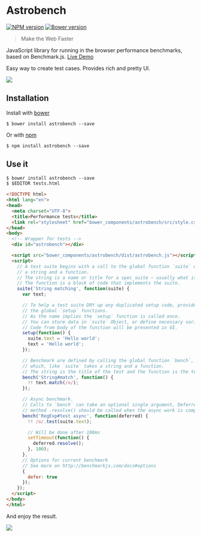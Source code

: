 # Astrobench

[![NPM version](https://badge.fury.io/js/astrobench.png)](http://badge.fury.io/js/astrobench)
[![Bower version](https://badge.fury.io/bo/astrobench.png)](http://badge.fury.io/bo/astrobench)

> Make the Web Faster

JavaScript library for running in the browser performance benchmarks, based on Benchmark.js. [Live Demo](https://kupriyanenko.github.io/astrobench/demo.html)

Easy way to create test cases. Provides rich and pretty UI.

![](https://cdn.rawgit.com/kupriyanenko/astrobench/gh-pages/astro.png)

## Installation

Install with [bower](http://bower.io/)

```
$ bower install astrobench --save
```

Or with [npm](https://www.npmjs.org/)

```
$ npm install astrobench --save
```

## Use it

```html
$ bower install astrobench --save
$ $EDITOR tests.html

<!DOCTYPE html>
<html lang="en">
<head>
  <meta charset="UTF-8">
  <title>Performance tests</title>
  <link rel="stylesheet" href="bower_components/astrobench/src/style.css">
</head>
<body>
  <!-- Wrapper for tests -->
  <div id="astrobench"></div>

  <script src="bower_components/astrobench/dist/astrobench.js"></script>
  <script>
    // A test suite begins with a call to the global function `suite` with two parameters:
    // a string and a function.
    // The string is a name or title for a spec suite – usually what is being tested.
    // The function is a block of code that implements the suite.
    suite('String matching', function(suite) {
      var text;

      // To help a test suite DRY up any duplicated setup code, provides
      // the global `setup` functions.
      // As the name implies the `setup` function is called once.
      // You can store data in `suite` Object, or define necessary variables.
      // Code from body of the function will be presented in UI.
      setup(function() {
        suite.text = 'Hello world';
        text = 'Hello world';
      });

      // Benchmark are defined by calling the global function `bench`,
      // which, like `suite` takes a string and a function.
      // The string is the title of the test and the function is the test
      bench('String#match', function() {
        !! text.match(/o/);
      });

      // Async benchmark.
      // Calls to `bench` can take an optional single argument, Deferred object,
      // method .resolve() should be called when the async work is complete.
      bench('RegExp#test async', function(deferred) {
        !! /o/.test(suite.text);

        // Will be done after 100ms
        setTimeout(function() {
          deferred.resolve();
        }, 100);
      },
      // Options for current benchmark
      // See more on http://benchmarkjs.com/docs#options
      {
        defer: true
      });
    });
  </script>
</body>
</html>
```

And enjoy the result.

![](https://cdn.rawgit.com/kupriyanenko/astrobench/gh-pages/screen.png)
